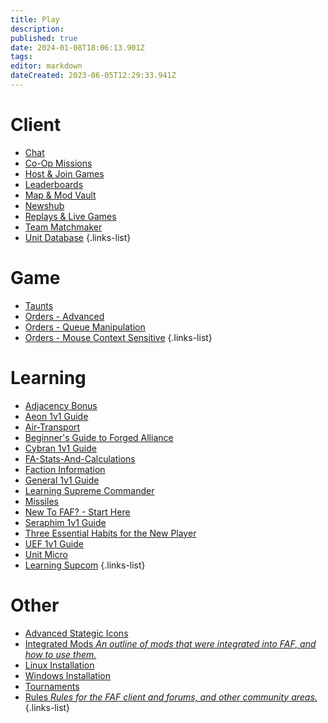 ```yaml
---
title: Play
description: 
published: true
date: 2024-01-08T18:06:13.901Z
tags: 
editor: markdown
dateCreated: 2023-06-05T12:29:33.941Z
---
```


# Client
- [Chat](https://wiki.faforever.com/en/Play/Client/FAF-chat)
- [Co-Op Missions](https://wiki.faforever.com/en/Play/Client/Coop-Missions)
- [Host & Join Games](https://wiki.faforever.com/en/Play/Client/Host-and-join-games)
- [Leaderboards](https://wiki.faforever.com/en/Play/Client/Leaderboards)
- [Map & Mod Vault](https://wiki.faforever.com/en/Play/Client/Map-&-Mod-Vault)
- [Newshub](https://wiki.faforever.com/en/Play/Client/NewsHub)
- [Replays & Live Games](https://wiki.faforever.com/en/Play/Client/Replays-&-Live-Games)
- [Team Matchmaker](https://wiki.faforever.com/en/Play/Client/tmm)
- [Unit Database](https://wiki.faforever.com/en/Play/Client/Unit-Database)
{.links-list}


# Game
- [Taunts](https://wiki.faforever.com/en/Play/Game/Taunt)
- [Orders - Advanced](https://wiki.faforever.com/en/Play/Game/Hotkeys/OrdersAdvanced)
- [Orders - Queue Manipulation](https://wiki.faforever.com/en/Play/Game/Hotkeys/OrdersQueueManipulation)
- [Orders - Mouse Context Sensitive](https://wiki.faforever.com/en/Play/Game/Hotkeys/OrdersMouseContext)
{.links-list}


# Learning
- [Adjacency Bonus](https://wiki.faforever.com/en/Play/Learning/Adjacency-Bonus)
- [Aeon 1v1 Guide](https://wiki.faforever.com/en/Play/Learning/Aeon-1v1-Guide)
- [Air-Transport](https://wiki.faforever.com/en/Play/Learning/Air-Transport)
- [Beginner's Guide to Forged Alliance](https://wiki.faforever.com/en/Play/Learning/Beginners-Guide-to-Forged-Alliance)
- [Cybran 1v1 Guide](https://wiki.faforever.com/en/Play/Learning/Cybran-1v1-Guide)
- [FA-Stats-And-Calculations](https://wiki.faforever.com/en/Play/Learning/FA-Stats-And-Calculations)
- [Faction Information](https://wiki.faforever.com/en/Play/Learning/Faction-Information)
- [General 1v1 Guide](https://wiki.faforever.com/en/Play/Learning/General-1v1-Guide)
- [Learning Supreme Commander](https://wiki.faforever.com/en/Play/Learning/Learning)
- [Missiles](https://wiki.faforever.com/en/Play/Learning/Missiles)
- [New To FAF? - Start Here](https://wiki.faforever.com/en/Play/Learning/New-To-FAF)
- [Seraphim 1v1 Guide](https://wiki.faforever.com/en/Play/Learning/Seraphim-1v1-Guide)
- [Three Essential Habits for the New Player](https://wiki.faforever.com/en/Play/Learning/Three-Essential-Habits-for-the-New-Player)
- [UEF 1v1 Guide](https://wiki.faforever.com/en/Play/Learning/UEF-1v1-Guide)
- [Unit Micro](https://wiki.faforever.com/en/Play/Learning/Unit-Micro)
- [Learning Supcom](https://wiki.faforever.com/en/Play/Learning/Learning-SupCom)
{.links-list}


# Other
- [Advanced Stategic Icons](https://wiki.faforever.com/en/Play/Advanced_Strategic_Icons)
- [Integrated Mods *An outline of mods that were integrated into FAF, and how to use them.*](https://wiki.faforever.com/en/Play/Game-Modifications-(Mods))
- [Linux Installation](https://wiki.faforever.com/en/Play/Linux-Install)
- [Windows Installation](https://wiki.faforever.com/en/Play/Windows-Install)
- [Tournaments](https://wiki.faforever.com/en/Play/Tournaments)
- [Rules *Rules for the FAF client and forums, and other community areas.*](https://wiki.faforever.com/en/Play/FAF-Rules)
{.links-list}